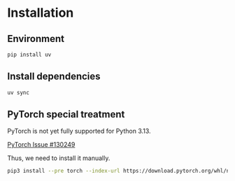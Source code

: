 # Installation

## Environment

```bash
pip install uv
```

## Install dependencies

```bash
uv sync
```

## PyTorch special treatment

PyTorch is not yet fully supported for Python 3.13.

[PyTorch Issue #130249](https://github.com/pytorch/pytorch/issues/130249)

Thus, we need to install it manually.

```bash
pip3 install --pre torch --index-url https://download.pytorch.org/whl/nightly/cpu
```
